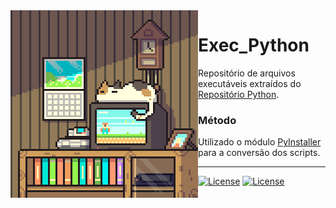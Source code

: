 <img align="left" alt="GIF" src="https://github.com/AdrianOliv/Assets/blob/main/Gifs/pixel-art-gif-Pixelart.gif"  width="300"/>

# Exec_Python
Repositório de arquivos executáveis extraídos do <a href="https://github.com/AdrianOliv/Python">Repositório Python</a>.

### Método
Utilizado o módulo <a href="https://github.com/pyinstaller/pyinstaller">PyInstaller</a> para a conversão dos scripts.

---
[![License](https://img.shields.io/npm/l/react?color=orange&style=for-the-badge)](https://github.com/AdrianOliv/Exec_Python/blob/main/LICENSE)
[![License](https://img.shields.io/badge/Python-7adb24?style=for-the-badge&logo=python&logoColor=white)](https://github.com/AdrianOliv/Python)
